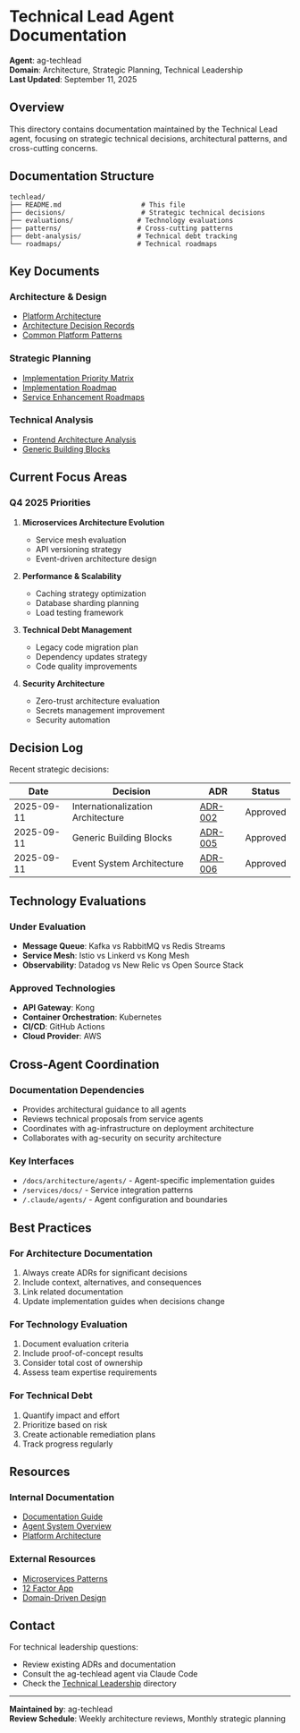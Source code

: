 # Technical Lead Agent Documentation

**Agent**: ag-techlead  
**Domain**: Architecture, Strategic Planning, Technical Leadership  
**Last Updated**: September 11, 2025

## Overview

This directory contains documentation maintained by the Technical Lead agent, focusing on strategic technical decisions, architectural patterns, and cross-cutting concerns.

## Documentation Structure

```
techlead/
├── README.md                    # This file
├── decisions/                   # Strategic technical decisions
├── evaluations/                # Technology evaluations
├── patterns/                   # Cross-cutting patterns
├── debt-analysis/              # Technical debt tracking
└── roadmaps/                   # Technical roadmaps
```

## Key Documents

### Architecture & Design
- [Platform Architecture](/docs/architecture/platform-architecture-v2.md)
- [Architecture Decision Records](/docs/architecture/adr/)
- [Common Platform Patterns](/docs/architecture/common-platform-patterns.md)

### Strategic Planning
- [Implementation Priority Matrix](/docs/architecture/implementation-priority-matrix.md)
- [Implementation Roadmap](/docs/architecture/implementation-roadmap.md)
- [Service Enhancement Roadmaps](/docs/architecture/service-enhancement-roadmap.md)

### Technical Analysis
- [Frontend Architecture Analysis](/docs/technical-leadership/frontend-architecture-analysis.md)
- [Generic Building Blocks](/docs/architecture/analysis/generic-technical-building-blocks.md)

## Current Focus Areas

### Q4 2025 Priorities

1. **Microservices Architecture Evolution**
   - Service mesh evaluation
   - API versioning strategy
   - Event-driven architecture design

2. **Performance & Scalability**
   - Caching strategy optimization
   - Database sharding planning
   - Load testing framework

3. **Technical Debt Management**
   - Legacy code migration plan
   - Dependency updates strategy
   - Code quality improvements

4. **Security Architecture**
   - Zero-trust architecture evaluation
   - Secrets management improvement
   - Security automation

## Decision Log

Recent strategic decisions:

| Date | Decision | ADR | Status |
|------|----------|-----|--------|
| 2025-09-11 | Internationalization Architecture | [ADR-002](/docs/architecture/adr/002-internationalization-strategy.md) | Approved |
| 2025-09-11 | Generic Building Blocks | [ADR-005](/docs/architecture/adr/005-generic-building-blocks-architecture.md) | Approved |
| 2025-09-11 | Event System Architecture | [ADR-006](/docs/architecture/adr/006-time-based-event-system-architecture-REVISED.md) | Approved |

## Technology Evaluations

### Under Evaluation
- **Message Queue**: Kafka vs RabbitMQ vs Redis Streams
- **Service Mesh**: Istio vs Linkerd vs Kong Mesh
- **Observability**: Datadog vs New Relic vs Open Source Stack

### Approved Technologies
- **API Gateway**: Kong
- **Container Orchestration**: Kubernetes
- **CI/CD**: GitHub Actions
- **Cloud Provider**: AWS

## Cross-Agent Coordination

### Documentation Dependencies
- Provides architectural guidance to all agents
- Reviews technical proposals from service agents
- Coordinates with ag-infrastructure on deployment architecture
- Collaborates with ag-security on security architecture

### Key Interfaces
- `/docs/architecture/agents/` - Agent-specific implementation guides
- `/services/docs/` - Service integration patterns
- `/.claude/agents/` - Agent configuration and boundaries

## Best Practices

### For Architecture Documentation
1. Always create ADRs for significant decisions
2. Include context, alternatives, and consequences
3. Link related documentation
4. Update implementation guides when decisions change

### For Technology Evaluation
1. Document evaluation criteria
2. Include proof-of-concept results
3. Consider total cost of ownership
4. Assess team expertise requirements

### For Technical Debt
1. Quantify impact and effort
2. Prioritize based on risk
3. Create actionable remediation plans
4. Track progress regularly

## Resources

### Internal Documentation
- [Documentation Guide](/docs/DOCUMENTATION-GUIDE.md)
- [Agent System Overview](/.claude/AGENTS_DOCUMENTATION.md)
- [Platform Architecture](/docs/architecture/platform-architecture-v2.md)

### External Resources
- [Microservices Patterns](https://microservices.io/patterns/)
- [12 Factor App](https://12factor.net/)
- [Domain-Driven Design](https://dddcommunity.org/)

## Contact

For technical leadership questions:
- Review existing ADRs and documentation
- Consult the ag-techlead agent via Claude Code
- Check the [Technical Leadership](/docs/technical-leadership/) directory

---

**Maintained by**: ag-techlead  
**Review Schedule**: Weekly architecture reviews, Monthly strategic planning